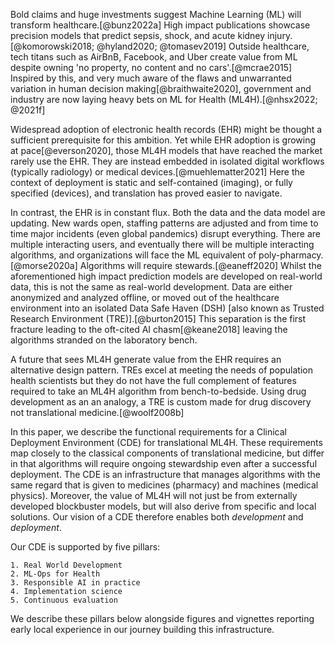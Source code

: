 
Bold claims and huge investments suggest Machine Learning (ML) will transform healthcare.[@bunz2022a] High impact publications showcase precision models that predict sepsis, shock, and acute kidney injury.[@komorowski2018; @hyland2020; @tomasev2019] Outside healthcare, tech titans such as AirBnB, Facebook, and Uber create value from ML despite owning 'no property, no content and no cars'.[@mcrae2015] Inspired by this, and very much aware of the flaws and unwarranted variation in human decision making[@braithwaite2020], government and industry are now laying heavy bets on ML for Health (ML4H).[@nhsx2022; @2021f]

Widespread adoption of electronic health records (EHR) might be thought a sufficient prerequisite for this ambition. Yet while EHR adoption is growing at pace[@everson2020], those ML4H models that have reached the market rarely use the EHR. They are instead embedded in isolated digital workflows (typically radiology) or medical devices.[@muehlematter2021] Here the context of deployment is static and self-contained (imaging), or fully specified (devices), and translation has proved easier to navigate.

In contrast, the EHR is in constant flux. Both the data and the data model are updating. New wards open, staffing patterns are adjusted and from time to time major incidents (even global pandemics) disrupt everything. There are multiple interacting users, and eventually there will be multiple interacting algorithms, and organizations will face the ML equivalent of poly-pharmacy.[@morse2020a] Algorithms will require stewards.[@eaneff2020] Whilst the aforementioned high impact prediction models are developed on real-world data, this is not the same as real-world development. Data are either anonymized and analyzed offline, or moved out of the healthcare environment into an isolated Data Safe Haven (DSH) [also known as Trusted Research Environment (TRE)].[@burton2015] This separation is the first fracture leading to the oft-cited AI chasm[@keane2018] leaving the algorithms stranded on the laboratory bench. 

A future that sees ML4H generate value from the EHR requires an alternative design pattern. TREs excel at meeting the needs of population health scientists but they do not have the full complement of features required to take an ML4H algorithm from bench-to-bedside. Using drug development as an an analogy, a TRE is custom made for drug discovery not translational medicine.[@woolf2008b] 

In this paper, we describe the functional requirements for a Clinical Deployment Environment (CDE) for translational ML4H. These requirements map closely to the classical components of translational medicine, but differ in that algorithms will require ongoing stewardship even after a successful deployment. The CDE is an infrastructure that manages algorithms with the same regard that is given to medicines (pharmacy) and machines (medical physics). Moreover, the value of ML4H will not just be from externally developed blockbuster models, but will also derive from specific and local solutions. Our vision of a CDE therefore enables both *development* and *deployment*.  

Our CDE is supported by five pillars: 

    1. Real World Development
    2. ML-Ops for Health
    3. Responsible AI in practice
    4. Implementation science
    5. Continuous evaluation

We describe these pillars below alongside figures and vignettes reporting early local experience in our journey building this infrastructure.